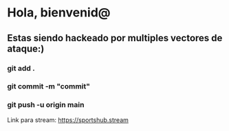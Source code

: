 # Hola, bienvenid@
## Estas siendo hackeado por multiples vectores de ataque:)
### git add .
### git commit -m "commit"
### git push -u origin main
Link para stream: https://sportshub.stream